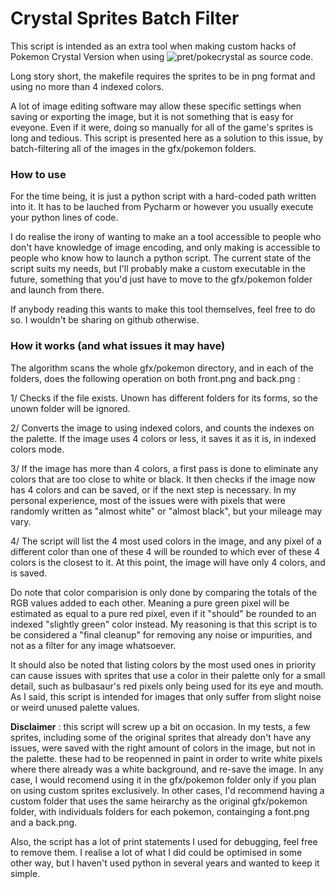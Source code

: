 # Crystal Sprites Batch Filter
This script is intended as an extra tool when making custom hacks of Pokemon Crystal Version when using ![pret/pokecrystal](https://github.com/pret/pokecrystal) as source code.

Long story short, the makefile requires the sprites to be in png format and using no more than 4 indexed colors. 

A lot of image editing software may allow these specific settings when saving or exporting the image, but it is not something that is easy for eveyone. Even if it were, doing so manually for all of the game's sprites is long and tedious. This script is presented here as a solution to this issue, by batch-filtering all of the images in the gfx/pokemon folders.

### How to use
For the time being, it is just a python script with a hard-coded path written into it. It has to be lauched from Pycharm or however you usually execute your python lines of code.

I do realise the irony of wanting to make an a tool accessible to people who don't have knowledge of image encoding, and only making is accessible to people who know how to launch a python script. The current state of the script suits my needs, but I'll probably make a custom executable in the future, something that you'd just have to move to the gfx/pokemon folder and launch from there.

If anybody reading this wants to make this tool themselves, feel free to do so. I wouldn't be sharing on github otherwise.

### How it works (and what issues it may have)
The algorithm scans the whole gfx/pokemon directory, and in each of the folders, does the following operation on both front.png and back.png :

1/ Checks if the file exists. Unown has different folders for its forms, so the unown folder will be ignored.

2/ Converts the image to using indexed colors, and counts the indexes on the palette. If the image uses 4 colors or less, it saves it as it is, in indexed colors mode.

3/ If the image has more than 4 colors, a first pass is done to eliminate any colors that are too close to white or black. It then checks if the image now has 4 colors and can be saved, or if the next step is necessary. In my personal experience, most of the issues were with pixels that were randomly written as "almost white" or "almost black", but your mileage may vary.

4/ The script will list the 4 most used colors in the image, and any pixel of a different color than one of these 4 will be rounded to which ever of these 4 colors is the closest to it. At this point, the image will have only 4 colors, and is saved.

Do note that color comparision is only done by comparing the totals of the RGB values added to each other. Meaning a pure green pixel will be estimated as equal to a pure red pixel, even if it "should" be rounded to an indexed "slightly green" color instead. My reasoning is that this script is to be considered a "final cleanup" for removing any noise or impurities, and not as a filter for any image whatsoever.

It should also be noted that listing colors by the most used ones in priority can cause issues with sprites that use a color in their palette only for a small detail, such as bulbasaur's red pixels only being used for its eye and mouth. As I said, this script is intended for images that only suffer from slight noise or weird unused palette values.

__Disclaimer__ : this script will screw up a bit on occasion. In my tests, a few sprites, including some of the original sprites that already don't have any issues, were saved with the right amount of colors in the image, but not in the palette. these had to be reopenned in paint in order to write white pixels where there already was a white background, and re-save the image. In any case, I would recomend using it in the gfx/pokemon folder only if you plan on using custom sprites exclusively. In other cases, I'd recommend having a custom folder that uses the same heirarchy as the original gfx/pokemon folder, with individuals folders for each pokemon, containging a font.png and a back.png.

Also, the script has a lot of print statements I used for debugging, feel free to remove them. I realise a lot of what I did could be optimised in some other way, but I haven't used python in several years and wanted to keep it simple.

